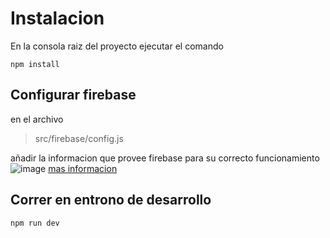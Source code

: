 # Instalacion
En la consola raiz del proyecto ejecutar el comando
``` shell
npm install
```

## Configurar firebase
en el archivo
> src/firebase/config.js

añadir la informacion que provee firebase para su correcto funcionamiento
![image](https://github.com/miche890/restaurant-cliente/assets/119554354/72c2dc8c-167d-4e53-9808-b865496c1f8b)
[mas informacion](https://firebase.google.com/docs/web/learn-more?authuser=0&hl=es#config-object)


## Correr en entrono de desarrollo
``` shell
npm run dev
```

